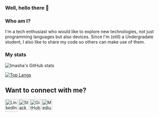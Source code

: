 ### Well, hello there 👋

### Who am I?
I'm a tech enthusiast who would like to explore new technologies, not just programming languages but also devices. Since I'm (still) a Undergradate student, I also like to share my code so others can make use of them.

### My stats
![Imasha's GitHub stats](https://github-readme-stats.vercel.app/api?username=Imasha-Senadheera&show_icons=true&theme=dracula)


[![Top Langs](https://github-readme-stats.vercel.app/api/top-langs/?username=Imasha-Senadheera&layout=compact&theme=dracula)](https://github.com/anuraghazra/github-readme-stats)

## Want to connect with me? 

<a href="https://www.linkedin.com/in/imasha-senadheera-71027320a/"> <img align="left" src="https://user-images.githubusercontent.com/121493197/211021168-793a3909-63db-4c90-8e5b-7f6af2990261.png" alt="LinkedIn" width="41px"/> </a>

<a href="https://stackoverflow.com/users/19914811/imasha-senadheera"> <img align="left" src="https://user-images.githubusercontent.com/121493197/211022237-46b2b139-c946-49ad-9d7a-89c4b2ff08d7.png" alt="Stack" width="34px"/> </a>

<a href="https://github.com/"> <img align="left" src="https://user-images.githubusercontent.com/121493197/211023152-20cb3107-a3c8-4185-95be-7708633e7608.png" alt="GitHub" width="36px"/> </a>

<a href="https://github.com/](https://imashasenadheera326.medium.com/"> <img align="left" src="https://user-images.githubusercontent.com/121493197/211023549-ec1f7ae6-34e4-4fee-8378-a5d05f016f3c.png" alt="Medium" width="34px"/> </a>

